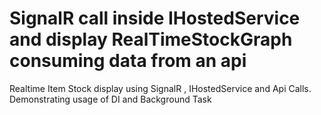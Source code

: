 # SignalR call inside IHostedService and display RealTimeStockGraph consuming data from an api
Realtime Item Stock display using SignalR , IHostedService and Api Calls. Demonstrating usage of DI and Background Task
